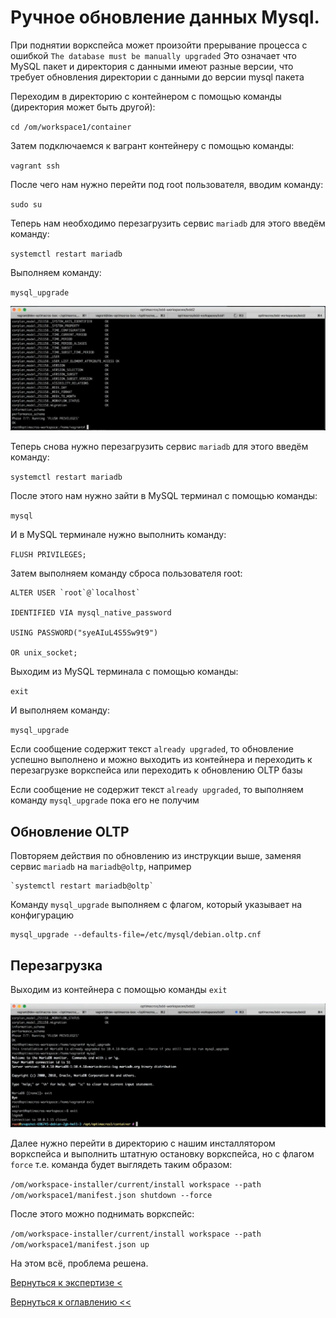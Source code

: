 # Ручное обновление данных Mysql.

При поднятии воркспейса может произойти прерывание процесса с ошибкой `The database must be manually upgraded`
Это означает что MySQL пакет и директория с данными имеют разные версии, что требует обновления директории с данными до версии mysql пакета

Переходим в директорию с контейнером с помощью команды (директория может быть другой):

`cd /om/workspace1/container`

Затем подключаемся к вагрант контейнеру с помощью команды:

`vagrant ssh`

После чего нам нужно перейти под root пользователя, вводим команду:

`sudo su`
 
Теперь нам необходимо перезагрузить сервис `mariadb` для этого введём команду: 

`systemctl restart mariadb`

Выполняем команду:

`mysql_upgrade`

![](./pictures/mysqlUpgrade.jpg)

Теперь снова нужно перезагрузить сервис `mariadb` для этого введём команду: 

`systemctl restart mariadb`

После этого нам нужно зайти в MySQL терминал с помощью команды:

`mysql`

И в MySQL терминале нужно выполнить команду:
 
`FLUSH PRIVILEGES;`

Затем выполняем команду сброса пользователя root:

```
ALTER USER `root`@`localhost`

IDENTIFIED VIA mysql_native_password

USING PASSWORD("syeAIuL4S5Sw9t9")

OR unix_socket;
```

Выходим из MySQL терминала с помощью команды:

`exit`

И выполняем команду:

`mysql_upgrade`

Если сообщение содержит текст `already upgraded`, то обновление успешно выполнено и можно выходить из контейнера и переходить к перезагрузке воркспейса или переходить к обновлению OLTP базы

Если сообщение не содержит текст `already upgraded`, то выполняем команду `mysql_upgrade` пока его не получим

## Обновление OLTP

Повторяем действия по обновлению из инструкции выше, заменяя сервис `mariadb` на `mariadb@oltp`, например

```
`systemctl restart mariadb@oltp`
```

Команду `mysql_upgrade` выполняем с флагом, который указывает на конфигурацию

```
mysql_upgrade --defaults-file=/etc/mysql/debian.oltp.cnf
```

## Перезагрузка

Выходим из контейнера с помощью команды `exit`

![](./pictures/containerExit.jpg)

Далее нужно перейти в директорию с нашим инсталлятором воркспейса и выполнить штатную остановку воркспейса, но с флагом
`force` т.е. команда будет выглядеть таким образом:

`/om/workspace-installer/current/install workspace --path /om/workspace1/manifest.json shutdown --force`

После этого можно поднимать воркспейс:

`/om/workspace-installer/current/install workspace --path /om/workspace1/manifest.json up`

На этом всё, проблема решена.

[Вернуться к экспертизе <](expertise.md)

[Вернуться к оглавлению <<](index.md)


